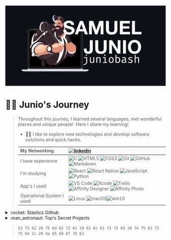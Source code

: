
![JunioBahs](assets/profile.png)
# :man_technologist: Junio's Journey&nbsp; 
> Throughout this journey, I learned several languages, met wonderful places and unique people!&nbsp; 
> Here I share my learning!
> - **:man_technologist:** I like to explore new technologies and develop software solutions and quick hacks.&nbsp;
>
> 
> | **My Networking**             |[![linkedin](https://img.shields.io/badge/LinkedIn-0077B5?style=for-the-badge&logo=linkedin&logoColor=white)](https://www.linkedin.com/in/juniobash/)|
> | :---                      | :--- |
> | I have experience         | ![C](https://img.shields.io/badge/C-00599C?style=for-the-badge&logo=c&logoColor=white) ![HTML5](https://img.shields.io/badge/HTML5-E34F26?style=for-the-badge&logo=html5&logoColor=white) ![CSS3](https://img.shields.io/badge/CSS3-1572B6?style=for-the-badge&logo=css3&logoColor=white) ![Git](https://img.shields.io/badge/git-%23F05033.svg?style=for-the-badge&logo=git&logoColor=white) ![GitHub](https://img.shields.io/badge/GitHub-100000?style=for-the-badge&logo=github&logoColor=white) ![Markdown](https://img.shields.io/badge/Markdown-000000?style=for-the-badge&logo=markdown&logoColor=white) |
> | I'm studying              | ![React](https://img.shields.io/badge/React-20232A?style=for-the-badge&logo=react&logoColor=61DAFB) ![React Native](https://img.shields.io/badge/React_Native-20232A?style=for-the-badge&logo=react&logoColor=61DAFB) ![JavaScript](https://img.shields.io/badge/JavaScript-F7DF1E?style=for-the-badge&logo=javascript&logoColor=black) ![Python](https://img.shields.io/badge/Python-14354C?style=for-the-badge&logo=python&logoColor=white) |
> | App's I used              | ![VS Code](https://img.shields.io/badge/Visual%20Studio-5C2D91.svg?style=for-the-badge&logo=visual-studio&logoColor=white) ![Xcode](https://img.shields.io/badge/Xcode-007ACC?style=for-the-badge&logo=Xcode&logoColor=white) ![Trello](https://img.shields.io/badge/Trello-%23026AA7.svg?style=for-the-badge&logo=Trello&logoColor=white) ![Affinity Designer](https://img.shields.io/badge/affinity%20desginer-%231B72BE.svg?style=for-the-badge&logo=affinity-designer&logoColor=white) ![Affinity Photo](https://img.shields.io/badge/affinityphoto-%237E4DD2.svg?style=for-the-badge&logo=affinity-photo&logoColor=white)|
> | Operational System I used | ![Linux](https://img.shields.io/badge/Linux-FCC624?style=for-the-badge&logo=linux&logoColor=black) ![macOS](https://img.shields.io/badge/mac%20os-000000?style=for-the-badge&logo=apple&logoColor=white)![win10](https://img.shields.io/badge/Windows-0078D6?style=for-the-badge&logo=windows&logoColor=white)  |
> 
<details>
  <summary>:rocket: Stastics Github </summary>
> ![](https://github-readme-stats.vercel.app/api?username=juniobash&show_icons=true&theme=github_dark)&nbsp;
> ![](https://github-readme-stats.vercel.app/api/top-langs/?username=juniobash&langs_count=7&hide_border=true&layout=compact&theme=github_dark)&nbsp;
</details>

<details> 
<summary> :man_astronaut: Top's Secret Projects</summary>
> ![](https://github-readme-stats.vercel.app/api/pin/?username=juniobash&repo=backpack&theme=github_dark)
> ![](https://github-readme-stats.vercel.app/api/pin/?username=juniobash&repo=webDeveloper&theme=github_dark)
</details>

> `53 75 62 20 75 6d 62 72 61 20 61 6c 61 72 75 6d 20 74 75 61 72 75 6d 2c 20 4a 65 68 6f 76 61`
